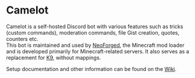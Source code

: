 # Camelot
Camelot is a self-hosted Discord bot with various features such as tricks (custom commands), moderation commands,
file Gist creation, quotes, counters etc.  
This bot is maintained and used by [NeoForged](https://neoforged.net), the Minecraft mod loader and is developed primarily for
Minecraft-related servers. It also serves as a replacement for [K9](https://www.tterrag.com/k9/), without mappings.

Setup documentation and other information can be found on the [Wiki](https://github.com/neoforged/Camelot/wiki).
